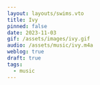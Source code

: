 ```yaml
---
layout: layouts/swims.vto
title: Ivy
pinned: false
date: 2023-11-03
gif: /assets/images/ivy.gif
audio: /assets/music/ivy.m4a
weblog: true
draft: true
tags:
  - music
---
```

